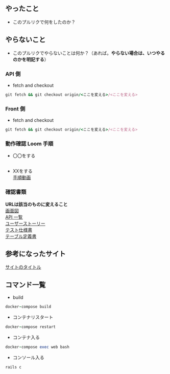 ## やったこと

- このプルリクで何をしたのか？

## やらないこと

- このプルリクでやらないことは何か？（あれば。**やらない場合は、いつやるのかを明記する**）

### API 側

- fetch and checkout

```ruby
git fetch && git checkout origin/<ここを変える>/<ここを変える>
```

### Front 側

- fetch and checkout

```ruby
git fetch && git checkout origin/<ここを変える>/<ここを変える>
```

### 動作確認 Loom 手順

- 〇〇をする
```ruby
```
- XXをする  
[手順動画](urlが入る)

### 確認書類
**URLは該当のものに変えること**  
[画面図](https://xd.adobe.com/view/fbf6c289-81b2-4a4c-80fe-12a68930cc3b-aea5/grid/)  
[API 一覧](https://docs.google.com/spreadsheets/d/1sJ_ZjXjCdBJkpl0gbS_HX3wDeZhihUoqddtIrHCPFnY/edit#gid=0)  
[ユーザーストーリー](https://docs.google.com/spreadsheets/d/1lORIuXfr7PV5dslAHE4NnRGgNqk0hJ5krfN-tV2YKq8/edit#gid=0)  
[テスト仕様書](https://docs.google.com/spreadsheets/d/12xMuHo1K8Fd7FIB7rqeioxdWmrWw7aYK4QZ_Clsfk5Q/edit#gid=1789577746)  
[テーブル定義書](https://docs.google.com/spreadsheets/d/15AbCnOzcFlnN8CO-sXxKM6bMS7VtExbew-FpYHav91Q/edit#gid=1771130073)

## 参考になったサイト
[サイトのタイトル](https://qiita.com/) 

## コマンド一覧
- build

```ruby
docker-compose build
```

- コンテナリスタート

```ruby
docker-compose restart
```

- コンテナ入る

```ruby
docker-compose exec web bash
```

- コンソール入る

```ruby
rails c
```

